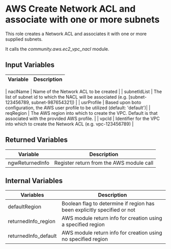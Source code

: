 # AWS Create Network ACL and associate with one or more subnets

This role creates a Network ACL and associates it with one or more supplied subnets.

It calls the <i>community.aws.ec2_vpc_nacl</i> module.

## Input Variables


| Variable     | Description |
|--------------|-------------------------------------------------|

| naclName      | Name of the Network ACL to be created |
| subnetIdList   | The list of subnet id to which the NACL will be associated (e.g. [subnet-123456789, subnet-987654321]) |
| usrProfile   | Based upon boto configuration, the AWS user profile to be utilized (default: 'default')|
| reqRegion    | The AWS region into which to create the VPC. Default is that associated with the provided AWS profile. |
| vpcId | Identifier for the VPC into which to create the Network ACL (e.g. vpc-123456789) |


## Returned Variables

| Variable   | Description |
|--------------|-------------------------------------------------|
| ngwReturnedInfo | Register return from the AWS module call |

## Internal Variables

| Variables | Description |
|--------------|-------------------------------------------------|
| defaultRegion | Boolean flag to determine if region has been explicitly specified or not |
| returnedInfo_region | AWS module return info for creation using a specified region |
| returnedInfo_default | AWS module return info for creation using no specified region |